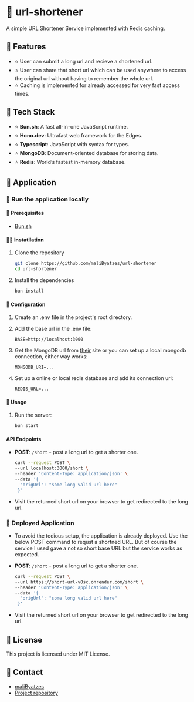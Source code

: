 # 🦋 url-shortener

A simple URL Shortener Service implemented with Redis caching.

## 🦇 Features

- ⭐ User can submit a long url and recieve a shortened url.
- ⭐ User can share that short url which can be used anywhere to access
the original url without having to remember the whole url.
- ⭐ Caching is implemented for already accessed for very fast access times.

## 🐎 Tech Stack

- ⭐ **Bun.sh**: A fast all-in-one JavaScript runtime.
- ⭐ **Hono.dev**: Ultrafast web framework for the Edges.
- ⭐ **Typescript**: JavaScript with syntax for types.
- ⭐ **MongoDB**: Document-oriented database for storing data.
- ⭐ **Redis**: World’s fastest in-memory database.

## 🐺 Application

### 🦅 Run the application locally

#### 🐝 Prerequisites

- [Bun.sh](https://bun.sh)

#### 🐻‍❄️ Instatllation

1. Clone the repository
   ```sh
   git clone https://github.com/maliByatzes/url-shortener
   cd url-shortener
   ```

2. Install the dependencies
   ```sh
   bun install
   ```

#### 🐸 Configuration

1. Create an .env file in the project's root directory.

2. Add the base url in the .env file:
   ```env
   BASE=http://localhost:3000
   ```

3. Get the MongoDB url from [their](https://cloud.mongodb.com/) site or you
   can set up a local mongodb connection, either way works:
   ```env
   MONGODB_URI=...
   ```

4. Set up a online or local redis database and add its connection url:
   ```env
   REDIS_URL=...
   ```

#### 🐗 Usage

1. Run the server:
   ```sh
   bun start
   ```

#### API Endpoints

- **POST**: `/short` - post a long url to get a shorter one.
  ```sh
  curl --request POST \
  --url localhost:3000/short \
  --header 'Content-Type: application/json' \
  --data '{
	"origUrl": "some long valid url here"
   }'
  ```

- Visit the returned short url on your browser to get redirected to the long url.

### 🦕 Deployed Application

- To avoid the tedious setup, the application is already deployed. Use the below POST
command to requst a shortned URL. But of course the service I used gave a not so
short base URL but the service works as expected.

- **POST**: `/short` - post a long url to get a shorter one.
  ```sh
  curl --request POST \
  --url https://short-url-v0sc.onrender.com/short \
  --header 'Content-Type: application/json' \
  --data '{
	"origUrl": "some long valid url here"
   }'
  ```
  
- Visit the returned short url on your browser to get redirected to the long url.

## 🦝 License

This project is licensed under MIT License.

## 🦦 Contact

- [maliByatzes](mailto:malib2027@gmail.com)
- [Project repository](https://github.com/maliByatzes/url-shortener)

